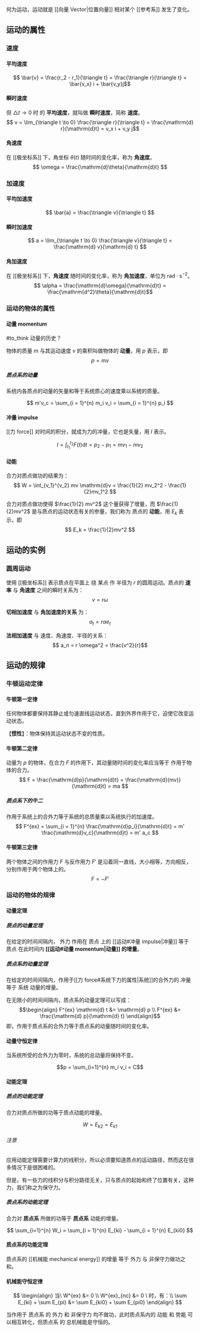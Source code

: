 何为运动，运动就是 [[向量 Vector|位置向量]] 相对某个 [[参考系]] 发生了变化。

## 运动的属性

### 速度

#### 平均速度

$$ \bar{v} = \frac{r_2 - r_1}{\triangle t} = \frac{\triangle r}{\triangle t} = \bar{v_x} i + \bar{v_y}j$$

#### 瞬时速度

但 $\triangle t \to 0$ 时 的 **平均速度**，就叫做 **瞬时速度**，简称 **速度**。
$$ v = \lim_{\triangle t \to 0} \frac{\triangle r}{\triangle t} = \frac{\mathrm{d} r}{\mathrm{d}t} = v_x i + v_y j$$

#### 角速度

在 [[极坐标系]] 下，角坐标 $\theta(t)$ 随时间的变化率，称为 **角速度**。
$$ \omega = \frac{\mathrm{d}\theta}{\mathrm{d}t} $$


### 加速度

#### 平均加速度
$$ \bar{a} = \frac{\triangle v}{\triangle t} $$

#### 瞬时加速度
$$ a = \lim_{\triangle t \to 0} \frac{\triangle v}{\triangle t} = \frac{\mathrm{d} v}{\mathrm{d} t} $$

#### 角加速度

在 [[极坐标系]] 下，**角速度** 随时间的变化率，称为 **角加速度**，单位为 $\mathrm{rad \cdot s^{-2}}$。
$$ \alpha = \frac{\mathrm{d}\omega}{\mathrm{d}t}  = \frac{\mathrm{d^2}\theta}{\mathrm{d}t}$$

### 运动的物体的属性

#### 动量 momentum

#to_think  动量的历史？

物体的质量 $m$ 与其运动速度 $v$ 的乘积叫做物体的 **动量**，用 $p$ 表示，即
$$ p = mv $$

##### 质点系的动量

系统内各质点的动量的矢量和等于系统质心的速度乘以系统的质量。

$$
m'v_c = \sum_{i = 1}^{n} m_i v_i = \sum_{i = 1}^{n} p_i
$$

#### 冲量 impulse

[[力 force]] 对时间的积分，就成为力的冲量，它也是矢量，用 $I$ 表示。

$$ I =  \int_{t_1}^{t_2} F(t) \mathrm{d}t = p_2 - p_1 = mv_1 - mv_2 $$

#### 动能

合力对质点做功的结果为：
$$ W = \int_{v_1}^{v_2} mv \mathrm{d}v = \frac{1}{2} mv_2^2 - \frac{1}{2}mv_1^2 $$

合力对质点做功使得 $\frac{1}{2} mv^2$ 这个量获得了增量，而 $\frac{1}{2}mv^2$ 是与质点的运动状态有关的参量，我们称为 质点的 **动能**，用 $E_k$ 表示，即
$$ E_k = \frac{1}{2}mv^2 $$

## 运动的实例

### 圆周运动

使用 [[极坐标系]] 表示质点在平面上 绕 某点 作 半径为 $r$ 的圆周运动。质点的 **速率** 与 **角速度** 之间的瞬时关系为：
$$ v = r \omega $$

**切相加速度** 与 **角加速度的关系** 为：
$$ a_t = r \alpha e_t $$

**法相加速度** 与 速度、角速度、半径的关系：
$$ a_n = r \omega^2 = \frac{v^2}{r}$$

## 运动的规律

### 牛顿运动定律

#### 牛顿第一定律

任何物体都要保持其静止或匀速直线运动状态，直到外界作用于它，迫使它改变运动状态。

【**惯性**】：物体保持其运动状态不变的性质。

#### 牛顿第二定律

动量为 $p$ 的物体，在合力 $F$ 的作用下，其动量随时间的变化率应当等于 作用于物体的合力。
$$ F = \frac{\mathrm{d}p}{\mathrm{d}t} = \frac{\mathrm{d}(mv)}{\mathrm{d}t} = ma $$

##### 质点系下的牛二

作用于系统上的合外力等于系统的总质量乘以系统执行的加速度。
$$
F^{ex} = \sum_{i = 1}^{n} \frac{\mathrm{d}p_i}{\mathrm{d}t} = m' \frac{\mathrm{d}v_c}{\mathrm{d}t} = m' a_c
$$

#### 牛顿第三定律

两个物体之间的作用力 $F$ 与反作用力 $F'$ 是沿着同一直线，大小相等，方向相反，分别作用于两个物体上的。
$$ F = -F' $$

### 运动的物体的规律

#### 动量定理

##### 质点的动量定理

在给定的时间间隔内， 外力 作用在 质点 上的 [[运动#冲量 impulse|冲量]] 等于 质点 在此时间内 **[[运动#动量 momentum|动量]] 的增量**。

##### 质点系的动量定理

在给定的时间间隔内，作用于[[力 force#系统下力的属性|系统]]的合外力的 冲量 等于 系统 动量的增量。

在无限小的时间间隔内，质点系的动量定理可以写成：
$$\begin{align} 
F^{ex} \mathrm{d} t &= \mathrm{d} p \\
F^{ex} &= \frac{\mathrm{d} p}{\mathrm{d} t}
\end{align}$$
即，作用于质点系的合外力等于质点系的动量随时间的变化率。

#### 动量守恒定律

当系统所受的合外力为零时，系统的总动量将保持不变。

$$p = \sum_{i=1}^{n} m_i v_i = C$$

#### 动能定理

##### 质点的动能定理

合力对质点所做的功等于质点动能的增量。

$$ W = E_{k2} = E_{k1} $$

###### 注意

应用动能定理需要计算力的线积分，所以必须要知道质点的运动路径，然而这在很多情况下是很困难的。

但是，有一些力的线积分与积分路径无关，只与质点的起始和终了位置有关，这种力，我们称之为保守力。

##### 质点系的动能定理

合力对 **质点系** 所做的功等于 **质点系** 动能的增量。

$$ \sum_{i=1}^{n} W_i = \sum_{i = 1}^{n} E_{ki} - \sum_{i = 1}^{n} E_{ki0} $$

#### 质点系的功能定理

质点系的 [[机械能 mechanical energy]] 的增量 等于 外力 与 非保守力做功之和。

#### 机械能守恒定律

$$
\begin{align}
当\ W^{ex} &= 0 \\
W^{ex}_{nc} &= 0 \ 时，有：\\
\sum E_{ki} + \sum E_{pi} &= \sum E_{ki0} + \sum E_{pi0}
\end{align}
$$

当作用于 质点系 的 外力 和 非保守力 均不做功，此时质点系内的 动能 和 势能 可以相互转化，但质点系 的 总机械能是守恒的。

